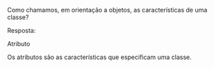 Como chamamos, em orientação a objetos, as características de uma classe?

Resposta:

Atributo


Os atributos são as características que especificam uma classe.